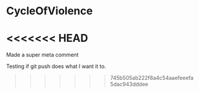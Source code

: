 CycleOfViolence
===============
<<<<<<< HEAD
=======

Made a super meta comment

Testing if git push does what I want it to.
>>>>>>> 745b505ab222f8a4c54aaefeeefa5dac943dddee
